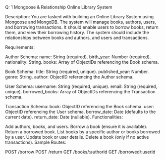 Q: 1
Mongoose & Relationship
Online Library System


Description:
You are tasked with building an Online Library System using Mongoose and MongoDB. The system will manage books, authors, users, and borrowing transactions. It should enable users to borrow books, return them, and view their borrowing history. The system should include the relationships between books and authors, and users and transactions.

Requirements:

Author Schema:
name: String (required).
birth_year: Number (required).
nationality: String.
books: Array of ObjectIDs referencing the Book schema.


Book Schema:
title: String (required, unique).
published_year: Number.
genre: String.
author: ObjectID referencing the Author schema.


User Schema:
username: String (required, unique).
email: String (required, unique).
borrowed_books: Array of ObjectIDs referencing the Transaction schema.

Transaction Schema:
book: ObjectID referencing the Book schema.
user: ObjectID referencing the User schema.
borrow_date: Date (defaults to the current date).
return_date: Date (nullable).
Functionalities:

Add authors, books, and users.
Borrow a book (ensure it is available).
Return a borrowed book.
List books by a specific author or books borrowed by a user.
Update book or user details.
Delete a book (only if no active transactions).
Sample Routes:

POST /borrow
POST /return
GET /books/:authorId
GET /borrowed/:userId
